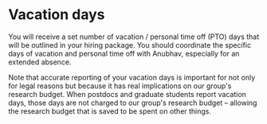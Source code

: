 # Vacation days

You will receive a set number of vacation / personal time off (PTO) days that will be outlined in your hiring package. You should coordinate the specific days of vacation and personal time off with Anubhav, especially for an extended absence.

Note that accurate reporting of your vacation days is important for not only for legal reasons but because it has real implications on our group's research budget. When postdocs and graduate students report vacation days, those days are not charged to our group's research budget – allowing the research budget that is saved to be spent on other things.

